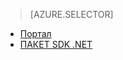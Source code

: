 > [AZURE.SELECTOR]
- [Портал](../articles/media-services/media-services-manage-content.md)
- [ПАКЕТ SDK .NET](../articles/media-services/media-services-index-content.md)


<!--HONumber=52-->
